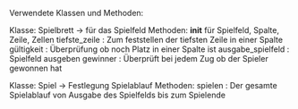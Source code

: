 Verwendete Klassen und Methoden:


Klasse:
Spielbrett -> für das Spielfeld
Methoden:
__init__ für Spielfeld, Spalte, Zeile, Zellen
tiefste_zeile : Zum feststellen der tiefsten Zeile in einer Spalte
gültigkeit : Überprüfung ob noch Platz in einer Spalte ist
ausgabe_spielfeld : Spielfeld ausgeben
gewinner : Überprüft bei jedem Zug ob der Spieler gewonnen hat


Klasse:
Spiel -> Festlegung Spielablauf
Methoden: 
spielen : Der gesamte Spielablauf von Ausgabe des Spielfelds bis zum Spielende


